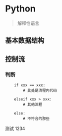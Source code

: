 # Python

> 解释性语言

## 基本数据结构



## 控制流

### 判断
```
    if xxx == xxx:
        # 此处是流程内代码

    elseif xxx > xxx:
        # 其他流程

    else:
        # 不符合的那些
```

测试 1234






















